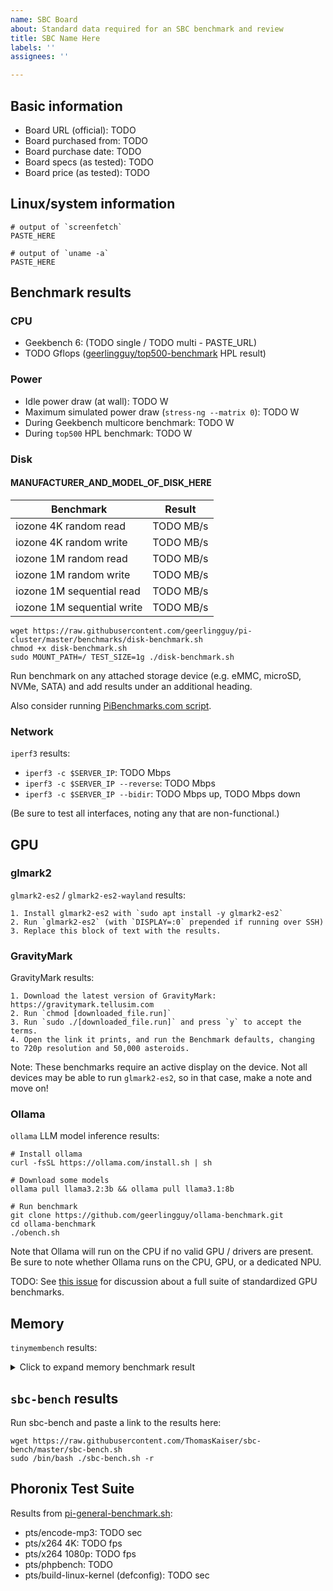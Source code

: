 ```yaml
---
name: SBC Board
about: Standard data required for an SBC benchmark and review
title: SBC Name Here
labels: ''
assignees: ''

---
```


[comment]: # (If desired, delete this line and add an image of the board here)

## Basic information

  - Board URL (official): TODO
  - Board purchased from: TODO
  - Board purchase date: TODO
  - Board specs (as tested): TODO
  - Board price (as tested): TODO

## Linux/system information

```
# output of `screenfetch`
PASTE_HERE

# output of `uname -a`
PASTE_HERE
```

## Benchmark results

### CPU

  - Geekbench 6: (TODO single / TODO multi - PASTE_URL)
  - TODO Gflops ([geerlingguy/top500-benchmark](https://github.com/geerlingguy/top500-benchmark) HPL result)

### Power

  - Idle power draw (at wall): TODO W
  - Maximum simulated power draw (`stress-ng --matrix 0`): TODO W
  - During Geekbench multicore benchmark: TODO W
  - During `top500` HPL benchmark: TODO W

### Disk

#### MANUFACTURER_AND_MODEL_OF_DISK_HERE

[comment]: # (Run `lsblk -o NAME,FSTYPE,LABEL,MOUNTPOINT,SIZE,MODEL` to get model)

| Benchmark                  | Result |
| -------------------------- | ------ |
| iozone 4K random read      | TODO MB/s |
| iozone 4K random write     | TODO MB/s |
| iozone 1M random read      | TODO MB/s |
| iozone 1M random write     | TODO MB/s |
| iozone 1M sequential read  | TODO MB/s |
| iozone 1M sequential write | TODO MB/s |

```
wget https://raw.githubusercontent.com/geerlingguy/pi-cluster/master/benchmarks/disk-benchmark.sh
chmod +x disk-benchmark.sh
sudo MOUNT_PATH=/ TEST_SIZE=1g ./disk-benchmark.sh
```

Run benchmark on any attached storage device (e.g. eMMC, microSD, NVMe, SATA) and add results under an additional heading.

Also consider running [PiBenchmarks.com script](https://www.jeffgeerling.com/blog/2023/using-pibenchmarkscom-sbc-disk-performance-testing).

### Network

`iperf3` results:

  - `iperf3 -c $SERVER_IP`: TODO Mbps
  - `iperf3 -c $SERVER_IP --reverse`: TODO Mbps
  - `iperf3 -c $SERVER_IP --bidir`: TODO Mbps up, TODO Mbps down

(Be sure to test all interfaces, noting any that are non-functional.)

## GPU

### glmark2

`glmark2-es2` / `glmark2-es2-wayland` results:

```
1. Install glmark2-es2 with `sudo apt install -y glmark2-es2`
2. Run `glmark2-es2` (with `DISPLAY=:0` prepended if running over SSH)
3. Replace this block of text with the results.
```

### GravityMark

GravityMark results:

```
1. Download the latest version of GravityMark: https://gravitymark.tellusim.com
2. Run `chmod [downloaded_file.run]`
3. Run `sudo ./[downloaded_file.run]` and press `y` to accept the terms.
4. Open the link it prints, and run the Benchmark defaults, changing to 720p resolution and 50,000 asteroids.
```

Note: These benchmarks require an active display on the device. Not all devices may be able to run `glmark2-es2`, so in that case, make a note and move on!

### Ollama

`ollama` LLM model inference results:

```
# Install ollama
curl -fsSL https://ollama.com/install.sh | sh

# Download some models
ollama pull llama3.2:3b && ollama pull llama3.1:8b

# Run benchmark
git clone https://github.com/geerlingguy/ollama-benchmark.git
cd ollama-benchmark
./obench.sh
```

Note that Ollama will run on the CPU if no valid GPU / drivers are present. Be sure to note whether Ollama runs on the CPU, GPU, or a dedicated NPU.

TODO: See [this issue](https://github.com/geerlingguy/sbc-reviews/issues/2) for discussion about a full suite of standardized GPU benchmarks.

## Memory

`tinymembench` results:

<details>
<summary>Click to expand memory benchmark result</summary>

```
# Run the two commands below, then replace this code block with the full result.
git clone https://github.com/rojaster/tinymembench.git && cd tinymembench && make
./tinymembench
```
</details>

## `sbc-bench` results

Run sbc-bench and paste a link to the results here:

```
wget https://raw.githubusercontent.com/ThomasKaiser/sbc-bench/master/sbc-bench.sh
sudo /bin/bash ./sbc-bench.sh -r
```

## Phoronix Test Suite

Results from [pi-general-benchmark.sh](https://gist.github.com/geerlingguy/570e13f4f81a40a5395688667b1f79af):

  - pts/encode-mp3: TODO sec
  - pts/x264 4K: TODO fps
  - pts/x264 1080p: TODO fps
  - pts/phpbench: TODO
  - pts/build-linux-kernel (defconfig): TODO sec
